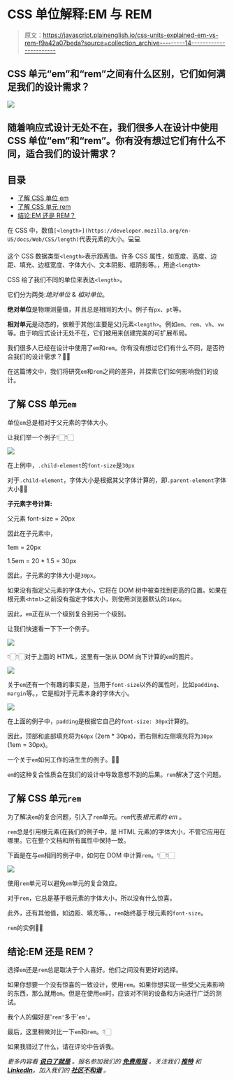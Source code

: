 # CSS 单位解释:EM 与 REM

> 原文：<https://javascript.plainenglish.io/css-units-explained-em-vs-rem-f9a42a07beda?source=collection_archive---------14----------------------->

## CSS 单元“em”和“rem”之间有什么区别，它们如何满足我们的设计需求？

![](img/d690cd810dcce62d3b1275dc8f3aeecf.png)

## 随着响应式设计无处不在，我们很多人在设计中使用 CSS 单位“em”和“rem”。你有没有想过它们有什么不同，适合我们的设计需求？

## 目录

*   [了解 CSS 单位 em](https://theintrovertcoder.hashnode.dev/#heading-understanding-css-unit-em)
*   [了解 CSS 单元 rem](https://theintrovertcoder.hashnode.dev/#heading-understanding-css-unit-rem)
*   [结论:EM 还是 REM？](https://theintrovertcoder.hashnode.dev/#heading-conclusion-em-or-rem)

在 CSS 中，数值`[<length>](https://developer.mozilla.org/en-US/docs/Web/CSS/length)`代表元素的大小。💻💻

这个 CSS 数据类型`<length>`表示距离值。许多 CSS 属性，如宽度、高度、边距、填充、边框宽度、字体大小、文本阴影、框阴影等。，用途`<length>`

CSS 给了我们不同的单位来表达`<length>`。

它们分为两类:*绝对单位* & *相对单位*。

**绝对单位**是物理测量值，并且总是相同的大小。例子有`px`、`pt`等。

**相对单元**是动态的，依赖于其他(主要是父)元素`<length>`。例如`em`、`rem`、`vh`、`vw`等。由于响应式设计无处不在，它们被用来创建完美的可扩展布局。

我们很多人已经在设计中使用了`em`和`rem`。你有没有想过它们有什么不同，是否符合我们的设计需求？🤔🤔

在这篇博文中，我们将研究`em`和`rem`之间的差异，并探索它们如何影响我们的设计。

## 了解 CSS 单元`em`

单位`em`总是相对于父元素的字体大小。

让我们举一个例子👇🏻👇🏻

![](img/c9e82e19b7295cbc0c1ecf6f15302607.png)

在上例中，`.child-element`的`font-size`是`30px`

对于`.child-element`，字体大小是根据其父字体计算的，即`.parent-element`字体大小🤔🤔

**子元素字号计算:**

父元素 font-size = 20px

因此在子元素中，

1em = 20px

1.5em = 20 * 1.5 = 30px

因此，子元素的字体大小是`30px`。

如果没有指定父元素的字体大小，它将在 DOM 树中被查找到更高的位置。如果在根元素`<html>`之前没有指定字体大小，则使用浏览器默认的`16px`。

因此，`em`正在从一个级别复合到另一个级别。

让我们快速看一下下一个例子。

![](img/309d26fd434b8df8a80370617717f072.png)

👇🏻👇🏻对于上面的 HTML，这里有一张从 DOM 向下计算的`em`的图片。

![](img/f1ad7a7ebc018713b91538aad2378747.png)

关于`em`还有一个有趣的事实是，当用于`font-size`以外的属性时，比如`padding`、`margin`等。，它是相对于元素本身的字体大小。

![](img/4ccff874843f5dde08318419a50eab0b.png)

在上面的例子中，`padding`是根据它自己的`font-size: 30px`计算的。

因此，顶部和底部填充将为`60px` (2em * 30px)，而右侧和左侧填充将为`30px` (1em = 30px)。

一个关于`em`如何工作的活生生的例子。🎯🎯

`em`的这种复合性质会在我们的设计中导致意想不到的后果。`rem`解决了这个问题。

## 了解 CSS 单元`rem`

为了解决`em`的复合问题，引入了`rem`单元。`rem`代表*根元素的 em* 。

`rem`总是引用根元素(在我们的例子中，是 HTML 元素)的字体大小，不管它应用在哪里。它在整个文档和所有属性中保持一致。

下面是在与`em`相同的例子中，如何在 DOM 中计算`rem`。👇🏻👇🏻

![](img/3636f1675ed8643c159c1a89f1a80e1f.png)

使用`rem`单元可以避免`em`单元的复合效应。

对于`rem`，它总是基于根元素的字体大小，所以没有什么惊喜。

此外，还有其他值，如边距、填充等。，`rem`始终基于根元素的`font-size`。

`rem`的实例🎯🎯

## 结论:EM 还是 REM？

选择`em`还是`rem`总是取决于个人喜好。他们之间没有更好的选择。

如果你想要一个没有惊喜的一致设计，使用`rem`。如果你想实现一些受父元素影响的东西，那么就用`em`。但是在使用`em`时，应该对不同的设备和方向进行广泛的测试。

我个人的偏好是'`rem'`多于'`em'`。

最后，这里稍微对比一下`em`和`rem`。👇🏻

如果我错过了什么，请在评论中告诉我。

*更多内容看* [***说白了就是***](https://plainenglish.io/) *。报名参加我们的* [***免费周报***](http://newsletter.plainenglish.io/) *。关注我们* [***推特***](https://twitter.com/inPlainEngHQ) *和*[***LinkedIn***](https://www.linkedin.com/company/inplainenglish/)*。加入我们的* [***社区不和谐***](https://discord.gg/GtDtUAvyhW) *。*